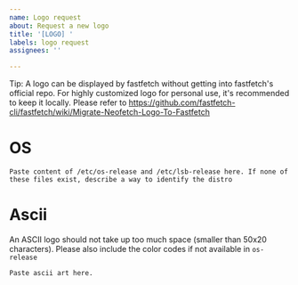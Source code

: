 ```yaml
---
name: Logo request
about: Request a new logo
title: '[LOGO] '
labels: logo request
assignees: ''

---
```


Tip: A logo can be displayed by fastfetch without getting into fastfetch's official repo. For highly customized logo for personal use, it's recommended to keep it locally. Please refer to https://github.com/fastfetch-cli/fastfetch/wiki/Migrate-Neofetch-Logo-To-Fastfetch

# OS
```
Paste content of /etc/os-release and /etc/lsb-release here. If none of these files exist, describe a way to identify the distro
```

# Ascii

An ASCII logo should not take up too much space (smaller than 50x20 characters). Please also include the color codes if not available in `os-release`

```
Paste ascii art here.
```
